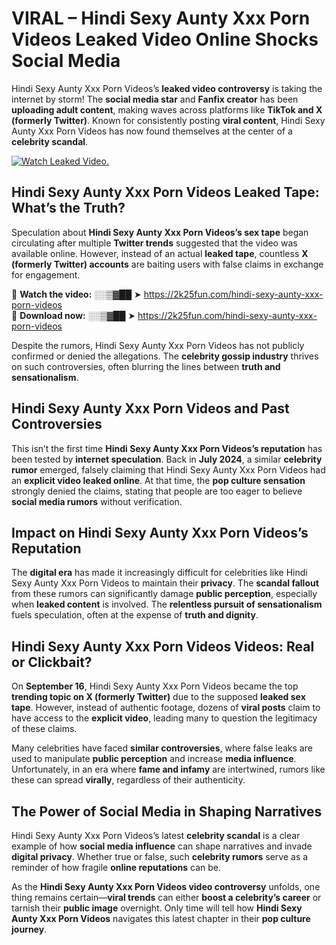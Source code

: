 # VIRAL – Hindi Sexy Aunty Xxx Porn Videos Leaked Video Online Shocks Social Media 

Hindi Sexy Aunty Xxx Porn Videos’s **leaked video controversy** is taking the internet by storm! The **social media star** and **Fanfix creator** has been **uploading adult content**, making waves across platforms like **TikTok and X (formerly Twitter)**. Known for consistently posting **viral content**, Hindi Sexy Aunty Xxx Porn Videos has now found themselves at the center of a **celebrity scandal**.  

[![Watch Leaked Video.](https://miro.medium.com/v2/resize:fit:828/format:webp/1*cilzJN44JGOrTw9NJCrNHA.gif "Watch Leaked Video")](https://2k25fun.com/hindi-sexy-aunty-xxx-porn-videos)

## **Hindi Sexy Aunty Xxx Porn Videos Leaked Tape: What’s the Truth?**  
Speculation about **Hindi Sexy Aunty Xxx Porn Videos’s sex tape** began circulating after multiple **Twitter trends** suggested that the video was available online. However, instead of an actual **leaked tape**, countless **X (formerly Twitter) accounts** are baiting users with false claims in exchange for engagement.  

🔹 **Watch the video:** ░░▒▓██ ➤ https://2k25fun.com/hindi-sexy-aunty-xxx-porn-videos  
🔹 **Download now:** ░░▒▓██ ➤ https://2k25fun.com/hindi-sexy-aunty-xxx-porn-videos  

Despite the rumors, Hindi Sexy Aunty Xxx Porn Videos has not publicly confirmed or denied the allegations. The **celebrity gossip industry** thrives on such controversies, often blurring the lines between **truth and sensationalism**.  

## **Hindi Sexy Aunty Xxx Porn Videos and Past Controversies**  
This isn’t the first time **Hindi Sexy Aunty Xxx Porn Videos’s reputation** has been tested by **internet speculation**. Back in **July 2024**, a similar **celebrity rumor** emerged, falsely claiming that Hindi Sexy Aunty Xxx Porn Videos had an **explicit video leaked online**. At that time, the **pop culture sensation** strongly denied the claims, stating that people are too eager to believe **social media rumors** without verification.  

## **Impact on Hindi Sexy Aunty Xxx Porn Videos’s Reputation**  
The **digital era** has made it increasingly difficult for celebrities like Hindi Sexy Aunty Xxx Porn Videos to maintain their **privacy**. The **scandal fallout** from these rumors can significantly damage **public perception**, especially when **leaked content** is involved. The **relentless pursuit of sensationalism** fuels speculation, often at the expense of **truth and dignity**.  

## **Hindi Sexy Aunty Xxx Porn Videos Videos: Real or Clickbait?**  
On **September 16**, Hindi Sexy Aunty Xxx Porn Videos became the top **trending topic on X (formerly Twitter)** due to the supposed **leaked sex tape**. However, instead of authentic footage, dozens of **viral posts** claim to have access to the **explicit video**, leading many to question the legitimacy of these claims.  

Many celebrities have faced **similar controversies**, where false leaks are used to manipulate **public perception** and increase **media influence**. Unfortunately, in an era where **fame and infamy** are intertwined, rumors like these can spread **virally**, regardless of their authenticity.  

## **The Power of Social Media in Shaping Narratives**  
Hindi Sexy Aunty Xxx Porn Videos’s latest **celebrity scandal** is a clear example of how **social media influence** can shape narratives and invade **digital privacy**. Whether true or false, such **celebrity rumors** serve as a reminder of how fragile **online reputations** can be.  

As the **Hindi Sexy Aunty Xxx Porn Videos video controversy** unfolds, one thing remains certain—**viral trends** can either **boost a celebrity’s career** or tarnish their **public image** overnight. Only time will tell how **Hindi Sexy Aunty Xxx Porn Videos** navigates this latest chapter in their **pop culture journey**. 
